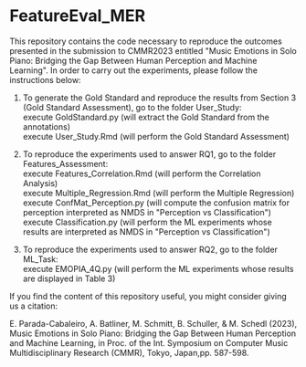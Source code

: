 # FeatureEval_MER

This repository contains the code necessary to reproduce the outcomes presented in the submission to CMMR2023 entitled "Music Emotions in Solo Piano: Bridging the Gap Between Human Perception and Machine Learning". In order to carry out the experiments, please follow the instructions below:

1. To generate the Gold Standard and reproduce the results from Section 3 (Gold Standard Assessment), go to the folder User_Study:<br> 
execute GoldStandard.py (will extract the Gold Standard from the annotations)<br> 
execute User_Study.Rmd (will perform the Gold Standard Assessment) 

2. To reproduce the experiments used to answer RQ1, go to the folder Features_Assessment:<br> 
execute Features_Correlation.Rmd (will perform the Correlation Analysis)<br> 
execute Multiple_Regression.Rmd (will perform the Multiple Regression)<br> 
execute ConfMat_Perception.py (will compute the confusion matrix for perception interpreted as NMDS in "Perception vs Classification")<br> 
execute Classification.py (will perform the ML experiments whose results are interpreted as NMDS in "Perception vs Classification")

3. To reproduce the experiments used to answer RQ2, go to the folder ML_Task:<br> 
execute EMOPIA_4Q.py (will perform the ML experiments whose results are displayed in Table 3)

If you find the content of this repository useful, you might consider giving us a citation:

E. Parada-Cabaleiro, A. Batliner, M. Schmitt, B. Schuller, & M. Schedl (2023), Music Emotions in Solo Piano: Bridging the Gap Between Human Perception and Machine Learning, in Proc. of the Int. Symposium on Computer Music Multidisciplinary Research (CMMR), Tokyo, Japan,pp. 587-598.
